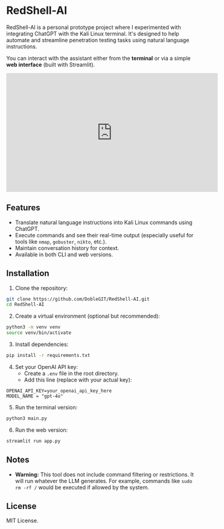 # RedShell-AI

RedShell-AI is a personal prototype project where I experimented with integrating ChatGPT with the Kali Linux terminal. It's designed to help automate and streamline penetration testing tasks using natural language instructions.

You can interact with the assistant either from the **terminal** or via a simple **web interface** (built with Streamlit).

<iframe width="560" height="315" src="https://www.youtube.com/embed/o0WdLFRJ2Cs" frameborder="0" allowfullscreen></iframe>


## Features

- Translate natural language instructions into Kali Linux commands using ChatGPT.
- Execute commands and see their real-time output (especially useful for tools like `nmap`, `gobuster`, `nikto`, etc.).
- Maintain conversation history for context.
- Available in both CLI and web versions.

## Installation

1. Clone the repository:

```bash
git clone https://github.com/DobleGIT/RedShell-AI.git
cd RedShell-AI
```

2. Create a virtual environment (optional but recommended):

```bash
python3 -m venv venv
source venv/bin/activate
```

3. Install dependencies:

```bash
pip install -r requirements.txt
```

4. Set your OpenAI API key:
   - Create a `.env` file in the root directory.
   - Add this line (replace with your actual key):

```
OPENAI_API_KEY=your_openai_api_key_here
MODEL_NAME = "gpt-4o"
```

5. Run the terminal version:

```bash
python3 main.py
```

6. Run the web version:

```bash
streamlit run app.py
```

## Notes

- **Warning:** This tool does not include command filtering or restrictions. It will run whatever the LLM generates. For example, commands like `sudo rm -rf /` would be executed if allowed by the system.


## License

MIT License.